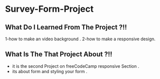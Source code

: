 # Survey-Form-Project
## What Do I Learned From The Project ?!!
  1-how to make an video background .
  2-how to make a responsive design.
## What Is The That Project About ?!!
  * it is the second Project on freeCodeCamp responsive Section .
  * its about form and styling your form .

